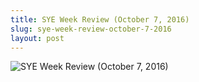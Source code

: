 ```yaml
---
title: SYE Week Review (October 7, 2016)
slug: sye-week-review-october-7-2016
layout: post
---
```


![SYE Week Review (October 7, 2016)](/file_archive/SYEWeekReview7October2016 "SYE Week Review (October 7, 2016)")
